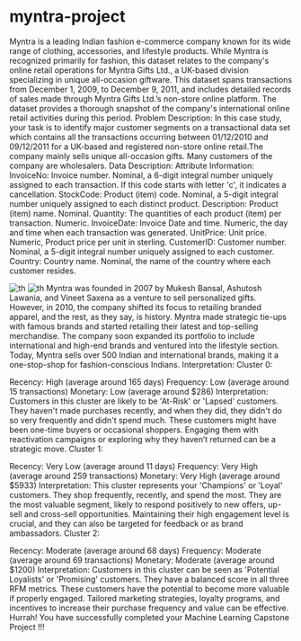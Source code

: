 # myntra-project
Myntra is a leading Indian fashion e-commerce company known for its wide range of clothing, accessories, and lifestyle products.
While Myntra is recognized primarily for fashion, this dataset relates to the company's online retail operations for Myntra Gifts Ltd., 
a UK-based division specializing in unique all-occasion giftware. This dataset spans transactions from December 1, 2009, to December 9, 2011,
and includes detailed records of sales made through Myntra Gifts Ltd.’s non-store online platform.
The dataset provides a thorough snapshot of the company's international online retail activities during this period.
Problem Description:
In this case study, your task is to identify major customer segments on a transactional data set which contains all the transactions occurring between 01/12/2010 and 09/12/2011 for a UK-based and registered non-store online retail.The company mainly sells unique all-occasion gifts. Many customers of the company are wholesalers.
Data Description:
Attribute Information:
InvoiceNo: Invoice number. Nominal, a 6-digit integral number uniquely assigned to each transaction. If this code starts with letter 'c', it indicates a cancellation.
StockCode: Product (item) code. Nominal, a 5-digit integral number uniquely assigned to each distinct product.
Description: Product (item) name. Nominal.
Quantity: The quantities of each product (item) per transaction. Numeric.
InvoiceDate: Invoice Date and time. Numeric, the day and time when each transaction was generated.
UnitPrice: Unit price. Numeric, Product price per unit in sterling.
CustomerID: Customer number. Nominal, a 5-digit integral number uniquely assigned to each customer.
Country: Country name. Nominal, the name of the country where each customer resides.

![th](https://github.com/user-attachments/assets/f632a62b-df2e-4989-bee4-a584da0c5838)
![th](https://github.com/user-attachments/assets/9e77c15c-3a0c-476a-9c00-8d88e785d468)
Myntra was founded in 2007 by Mukesh Bansal, Ashutosh Lawania, and Vineet Saxena as a venture to sell personalized gifts. However, in 2010, the company shifted its focus to retailing branded apparel, and the rest, as they say, is history. Myntra made strategic tie-ups with famous brands and started retailing their latest and top-selling merchandise. The company soon expanded its portfolio to include international and high-end brands and ventured into the lifestyle section. Today, Myntra sells over 500 Indian and international brands, making it a one-stop-shop for fashion-conscious Indians.
Interpretation:
Cluster 0:

Recency: High (average around 165 days)
Frequency: Low (average around 15 transactions)
Monetary: Low (average around $286)
Interpretation: Customers in this cluster are likely to be 'At-Risk' or 'Lapsed' customers. They haven't made purchases recently, and when they did, they didn't do so very frequently and didn't spend much. These customers might have been one-time buyers or occasional shoppers. Engaging them with reactivation campaigns or exploring why they haven’t returned can be a strategic move.
Cluster 1:

Recency: Very Low (average around 11 days)
Frequency: Very High (average around 259 transactions)
Monetary: Very High (average around $5933)
Interpretation: This cluster represents your 'Champions' or 'Loyal' customers. They shop frequently, recently, and spend the most. They are the most valuable segment, likely to respond positively to new offers, up-sell and cross-sell opportunities. Maintaining their high engagement level is crucial, and they can also be targeted for feedback or as brand ambassadors.
Cluster 2:

Recency: Moderate (average around 68 days)
Frequency: Moderate (average around 69 transactions)
Monetary: Moderate (average around $1200)
Interpretation: Customers in this cluster can be seen as 'Potential Loyalists' or 'Promising' customers. They have a balanced score in all three RFM metrics. These customers have the potential to become more valuable if properly engaged. Tailored marketing strategies, loyalty programs, and incentives to increase their purchase frequency and value can be effective.
Hurrah! You have successfully completed your Machine Learning Capstone Project !!!

